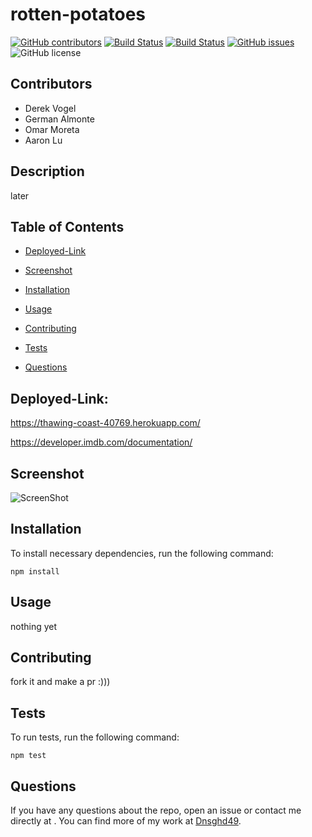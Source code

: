 # rotten-potatoes

  [![GitHub contributors](https://img.shields.io/github/contributors/Dnsghd49/rotten-potatoes.svg)](https://GitHub.com/Dnsghd49/rotten-potatoes/graphs/contributors/)
  [![Build Status](https://img.shields.io/github/forks/Dnsghd49/rotten-potatoes.svg)](https://github.com/Dnsghd49/rotten-potatoes/network/)
  [![Build Status](https://img.shields.io/github/stars/Dnsghd49/rotten-potatoes.svg)](https://github.com/Dnsghd49/rotten-potatoes/)
  [![GitHub issues](https://img.shields.io/github/issues/Dnsghd49/rotten-potatoes.svg)](https://GitHub.com/Dnsghd49/rotten-potatoes/issues/)
  ![GitHub license](https://img.shields.io/badge/license-MIT-blue.svg)

## Contributors

* Derek Vogel
* German Almonte
* Omar Moreta
* Aaron Lu

## Description

later

## Table of Contents 

* [Deployed-Link](#Deployed-Link)

* [Screenshot](#screenshot)

* [Installation](#installation)

* [Usage](#usage)

* [Contributing](#contributing)

* [Tests](#tests)

* [Questions](#questions)

## Deployed-Link:

https://thawing-coast-40769.herokuapp.com/

https://developer.imdb.com/documentation/

## Screenshot

![ScreenShot](https://raw.github.com/Dnsghd49/rotten-potatoes/notyet)

## Installation

To install necessary dependencies, run the following command:

```
npm install
```

## Usage

nothing yet


  
## Contributing

fork it and make a pr :)))

## Tests

To run tests, run the following command:

```
npm test
```

## Questions

If you have any questions about the repo, open an issue or contact me directly at . You can find more of my work at [Dnsghd49](https://github.com/Dnsghd49/).

